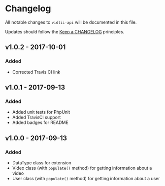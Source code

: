 # Changelog

All notable changes to `vidlii-api` will be documented in this file.

Updates should follow the [Keep a CHANGELOG](http://keepachangelog.com/) principles.

## v1.0.2 - 2017-10-01

### Added
- Corrected Travis CI link

## v1.0.1 - 2017-09-13

### Added
- Added unit tests for PhpUnit
- Added TravisCI support
- Added badges for README

## v1.0.0 - 2017-09-13

### Added
- DataType class for extension
- Video class (with `populate()` method) for getting information about a video
- User class (with `populate()` method) for getting information about a user